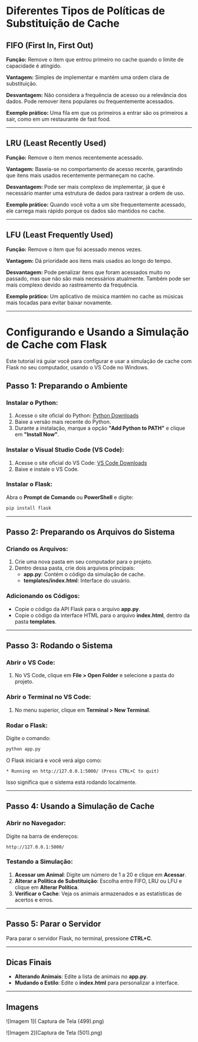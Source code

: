 # Diferentes Tipos de Políticas de Substituição de Cache

## FIFO (First In, First Out)
**Função:** Remove o item que entrou primeiro no cache quando o limite de capacidade é atingido.

**Vantagem:** Simples de implementar e mantém uma ordem clara de substituição.

**Desvantagem:** Não considera a frequência de acesso ou a relevância dos dados. Pode remover itens populares ou frequentemente acessados.

**Exemplo prático:** Uma fila em que os primeiros a entrar são os primeiros a sair, como em um restaurante de fast food.

---

## LRU (Least Recently Used)
**Função:** Remove o item menos recentemente acessado.

**Vantagem:** Baseia-se no comportamento de acesso recente, garantindo que itens mais usados recentemente permaneçam no cache.

**Desvantagem:** Pode ser mais complexo de implementar, já que é necessário manter uma estrutura de dados para rastrear a ordem de uso.

**Exemplo prático:** Quando você volta a um site frequentemente acessado, ele carrega mais rápido porque os dados são mantidos no cache.

---

## LFU (Least Frequently Used)
**Função:** Remove o item que foi acessado menos vezes.

**Vantagem:** Dá prioridade aos itens mais usados ao longo do tempo.

**Desvantagem:** Pode penalizar itens que foram acessados muito no passado, mas que não são mais necessários atualmente. Também pode ser mais complexo devido ao rastreamento da frequência.

**Exemplo prático:** Um aplicativo de música mantém no cache as músicas mais tocadas para evitar baixar novamente.

---

# Configurando e Usando a Simulação de Cache com Flask

Este tutorial irá guiar você para configurar e usar a simulação de cache com Flask no seu computador, usando o VS Code no Windows.

## Passo 1: Preparando o Ambiente

### Instalar o Python:
1. Acesse o site oficial do Python: [Python Downloads](https://www.python.org/downloads/)
2. Baixe a versão mais recente do Python.
3. Durante a instalação, marque a opção **"Add Python to PATH"** e clique em **"Install Now"**.

### Instalar o Visual Studio Code (VS Code):
1. Acesse o site oficial do VS Code: [VS Code Downloads](https://code.visualstudio.com/Download)
2. Baixe e instale o VS Code.

### Instalar o Flask:
Abra o **Prompt de Comando** ou **PowerShell** e digite:
```sh
pip install flask
```

---

## Passo 2: Preparando os Arquivos do Sistema

### Criando os Arquivos:
1. Crie uma nova pasta em seu computador para o projeto.
2. Dentro dessa pasta, crie dois arquivos principais:
   - **app.py**: Contém o código da simulação de cache.
   - **templates/index.html**: Interface do usuário.

### Adicionando os Códigos:
- Copie o código da API Flask para o arquivo **app.py**.
- Copie o código da interface HTML para o arquivo **index.html**, dentro da pasta **templates**.

---

## Passo 3: Rodando o Sistema

### Abrir o VS Code:
1. No VS Code, clique em **File > Open Folder** e selecione a pasta do projeto.

### Abrir o Terminal no VS Code:
1. No menu superior, clique em **Terminal > New Terminal**.

### Rodar o Flask:
Digite o comando:
```sh
python app.py
```

O Flask iniciará e você verá algo como:
```
* Running on http://127.0.0.1:5000/ (Press CTRL+C to quit)
```
Isso significa que o sistema está rodando localmente.

---

## Passo 4: Usando a Simulação de Cache

### Abrir no Navegador:
Digite na barra de endereços:
```
http://127.0.0.1:5000/
```

### Testando a Simulação:
1. **Acessar um Animal**: Digite um número de 1 a 20 e clique em **Acessar**.
2. **Alterar a Política de Substituição**: Escolha entre FIFO, LRU ou LFU e clique em **Alterar Política**.
3. **Verificar o Cache**: Veja os animais armazenados e as estatísticas de acertos e erros.

---

## Passo 5: Parar o Servidor
Para parar o servidor Flask, no terminal, pressione **CTRL+C**.

---

## Dicas Finais
- **Alterando Animais**: Edite a lista de animais no **app.py**.
- **Mudando o Estilo**: Edite o **index.html** para personalizar a interface.

---

## Imagens

![Imagem 1]( Captura de Tela (499).png)

![Imagem 2](Captura de Tela (501).png)

